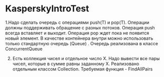 # KasperskyIntroTest

1.Надо сделать очередь с операциями push(T) и pop(T). Операции должны поддерживать обращение с разных потоков. Операция push всегда вставляет и выходит. Операция pop ждет пока не появится новый элемент. В качестве контейнера внутри можно использовать только стандартную очередь (Queue) .
Очередь реализована в классе ConcurrentQueue

2. Есть коллекция чисел и отдельное число Х. Надо вывести все пары чисел, которые в сумме равны заданному Х.
Реализовано отдельным классом Collection. Требуемая функция - FindAllPairs

